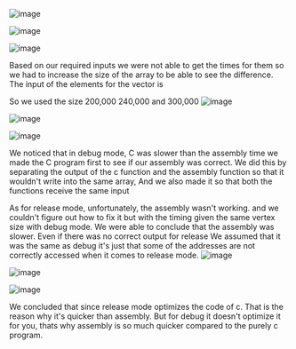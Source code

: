 ![image](https://github.com/goopiktu/lbyarch/assets/91401877/b1012963-918f-4022-93d5-17e9a30546d5)

![image](https://github.com/goopiktu/lbyarch/assets/91401877/8aedd15a-4d97-418f-9563-9b65f076eeb5)

![image](https://github.com/goopiktu/lbyarch/assets/91401877/23231c50-3d7a-4694-b151-a7eecf4a1b5c)


Based on our required inputs we were not able to get the times for them so we had to increase the size of the array to be able to see the difference. The input of the elements for the vector is 

So we used the size 200,000 240,000 and 300,000
![image](https://github.com/goopiktu/lbyarch/assets/91401877/b31b8e5d-c810-45d6-9a65-979c2de5a1be)

![image](https://github.com/goopiktu/lbyarch/assets/91401877/9b3b92b8-83a5-4255-9c65-a565c3ca2d1d)

![image](https://github.com/goopiktu/lbyarch/assets/91401877/148e9bf9-899e-4bcf-a7da-80de2986b934)

We noticed that in debug mode, C was slower than the assembly time 
we made the C program first to see if our assembly was correct. We did this by separating the output of the c function and the assembly function so that it wouldn't write into the same array, And we also made it so that both the functions receive the same input


As for release mode, unfortunately, the assembly wasn't working. and we couldn't figure out how to fix it but with the timing given the same vertex size with debug mode. We were able to conclude that the assembly was slower. Even if there was no correct output for release We assumed that it was the same as debug it's just that some of the addresses are not correctly accessed when it comes to release mode.
![image](https://github.com/goopiktu/lbyarch/assets/91401877/f0b9ce65-8dcd-4a87-9b32-a38ec26f051d)

![image](https://github.com/goopiktu/lbyarch/assets/91401877/51b01d18-147a-44ef-acfe-354920e69552)

![image](https://github.com/goopiktu/lbyarch/assets/91401877/402765b6-d8cb-42d7-9ff6-5743166fd15a)

We concluded that since release mode optimizes the code of c. That is the reason why it's quicker than assembly. But for debug it doesn't optimize it for you, thats why assembly is so much quicker compared to the purely c program.
